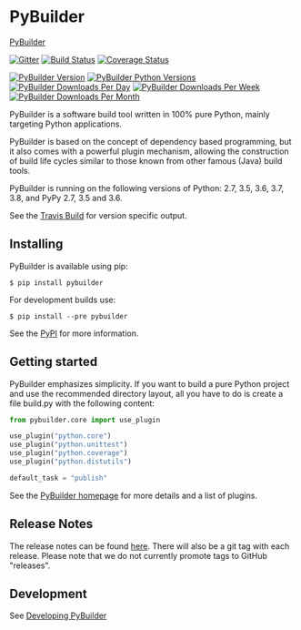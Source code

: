 PyBuilder
=========

[PyBuilder](https://pybuilder.io)


[![Gitter](https://img.shields.io/gitter/room/pybuilder/pybuilder?logo=gitter)](https://gitter.im/pybuilder/pybuilder)
[![Build Status](https://img.shields.io/travis/pybuilder/pybuilder/master?logo=travis)](https://travis-ci.org/pybuilder/pybuilder)
[![Coverage Status](https://img.shields.io/coveralls/github/pybuilder/pybuilder/master?logo=coveralls)](https://coveralls.io/r/pybuilder/pybuilder?branch=master)

[![PyBuilder Version](https://img.shields.io/pypi/v/pybuilder?logo=pypi)](https://pypi.org/project/pybuilder/)
[![PyBuilder Python Versions](https://img.shields.io/pypi/pyversions/pybuilder?logo=pypi)](https://pypi.org/project/pybuilder/)
[![PyBuilder Downloads Per Day](https://img.shields.io/pypi/dd/pybuilder?logo=pypi)](https://pypi.org/project/pybuilder/)
[![PyBuilder Downloads Per Week](https://img.shields.io/pypi/dw/pybuilder?logo=pypi)](https://pypi.org/project/pybuilder/)
[![PyBuilder Downloads Per Month](https://img.shields.io/pypi/dm/pybuilder?logo=pypi)](https://pypi.org/project/pybuilder/)

PyBuilder is a software build tool written in 100% pure Python, mainly
targeting Python applications.

PyBuilder is based on the concept of dependency based programming, but it also
comes with a powerful plugin mechanism, allowing the construction of build life
cycles similar to those known from other famous (Java) build tools.

PyBuilder is running on the following versions of Python: 2.7, 3.5, 3.6, 3.7, 3.8, and PyPy 2.7, 3.5 and 3.6.

See the [Travis Build](https://travis-ci.org/pybuilder/pybuilder) for version specific output.

## Installing

PyBuilder is available using pip:

    $ pip install pybuilder

For development builds use:

    $ pip install --pre pybuilder

See the [PyPI](https://pypi.org/project/pybuilder/) for more information.

## Getting started

PyBuilder emphasizes simplicity. If you want to build a pure Python project and
use the recommended directory layout, all you have to do is create a file
build.py with the following content:

```python
from pybuilder.core import use_plugin

use_plugin("python.core")
use_plugin("python.unittest")
use_plugin("python.coverage")
use_plugin("python.distutils")

default_task = "publish"
```

See the [PyBuilder homepage](https://pybuilder.io) for more details and
a list of plugins.

## Release Notes

The release notes can be found [here](https://pybuilder.io/release-notes/).
There will also be a git tag with each release. Please note that we do not currently promote tags to GitHub "releases".

## Development
See [Developing PyBuilder](https://pybuilder.io/documentation/developing-pybuilder.html)
